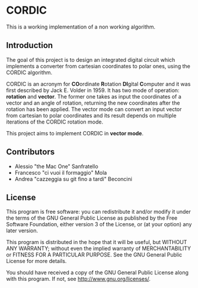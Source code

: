# CORDIC
This is a working implementation of a non working algorithm.

## Introduction
The goal of this project is to design an integrated digital circuit which implements a converter from cartesian coordinates to polar ones, using the CORDIC algorithm.

CORDIC is an acronym for **CO**ordinate **R**otation **DI**gital **C**omputer and it was first described by Jack E. Volder in 1959. It has two mode of operation: **rotation** and **vector**. The former one takes as input the coordinates of a vector and an angle of rotation, returning the new coordinates after the rotation has been applied. 
The vector mode can convert an input vector from cartesian to polar coordinates and its result depends on multiple iterations of the CORDIC rotation mode.

This project aims to implement CORDIC in **vector mode**.

## Contributors
* Alessio "the Mac One" Sanfratello
* Francesco "ci vuoi il formaggio" Mola
* Andrea "cazzeggia su git fino a tardi" Beconcini

## License
This program is free software: you can redistribute it and/or modify
it under the terms of the GNU General Public License as published by
the Free Software Foundation, either version 3 of the License, or
(at your option) any later version.

This program is distributed in the hope that it will be useful,
but WITHOUT ANY WARRANTY; without even the implied warranty of
MERCHANTABILITY or FITNESS FOR A PARTICULAR PURPOSE.  See the
GNU General Public License for more details.

You should have received a copy of the GNU General Public License
along with this program.  If not, see <http://www.gnu.org/licenses/>.